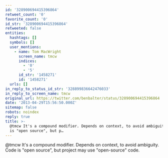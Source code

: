 ```yaml
---
id: '328900694415396864'
retweet_count: '0'
favorite_count: '0'
id_str: '328900694415396864'
retweeted: false
entities:
  hashtags: []
  symbols: []
  user_mentions:
    - name: Tom MacWright
      screen_name: tmcw
      indices:
        - '0'
        - '5'
      id_str: '1458271'
      id: '1458271'
  urls: []
in_reply_to_status_id_str: '328899836642476033'
in_reply_to_screen_name: tmcw
original_url: https://twitter.com/benbalter/status/328900694415396864
date: '2013-04-29T15:56:50.000Z'
sitemap: false
robots: noindex
reply: true
title: >-
  @tmcw It's a compound modifier. Depends on context, to avoid ambiguity. Code
  is "open source", but p…
---
```


@tmcw It's a compound modifier. Depends on context, to avoid ambiguity. Code is "open source", but project may use "open-source" code.